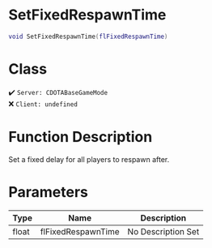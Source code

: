 # SetFixedRespawnTime
```lua
void SetFixedRespawnTime(flFixedRespawnTime)
```
# Class
✔️ `Server: CDOTABaseGameMode`  
❌ `Client: undefined`  

# Function Description
Set a fixed delay for all players to respawn after.
# Parameters
Type|Name|Description
--|--|--
float|flFixedRespawnTime|No Description Set
